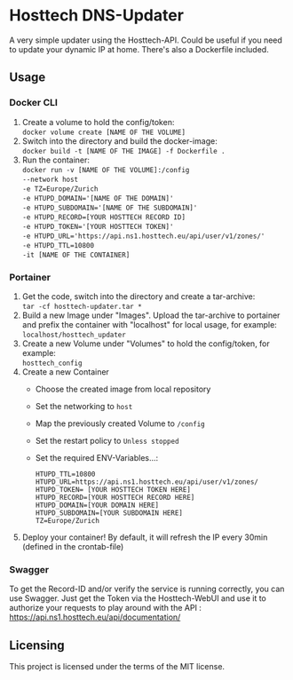 # Hosttech DNS-Updater
A very simple updater using the Hosttech-API. Could be useful if you need to update your dynamic IP at home. There's also a Dockerfile included. 

## Usage

### Docker CLI
1. Create a volume to hold the config/token:<br />
`docker volume create [NAME OF THE VOLUME]`
2. Switch into the directory and build the docker-image:<br /> 
`docker build -t [NAME OF THE IMAGE] -f Dockerfile .`
3. Run the container: <br />
`docker run -v [NAME OF THE VOLUME]:/config` <br /> 
`--network host ` <br /> 
`-e TZ=Europe/Zurich` <br /> 
`-e HTUPD_DOMAIN='[NAME OF THE DOMAIN]'` <br /> 
`-e HTUPD_SUBDOMAIN='[NAME OF THE SUBDOMAIN]'` <br /> 
`-e HTUPD_RECORD=[YOUR HOSTTECH RECORD ID]` <br /> 
`-e HTUPD_TOKEN='[YOUR HOSTTECH TOKEN]'` <br /> 
`-e HTUPD_URL='https://api.ns1.hosttech.eu/api/user/v1/zones/'`  
`-e HTUPD_TTL=10800` <br /> 
`-it [NAME OF THE CONTAINER]`


### Portainer
1. Get the code, switch into the directory and create a tar-archive: <br />
`tar -cf hosttech-updater.tar *`
2.  Build a new Image under "Images". Upload the tar-archive to portainer and prefix the container with "localhost" for local usage, for example: <br />
`localhost/hosttech_updater`
3. Create a new Volume under "Volumes" to hold the config/token, for example: <br /> 
`hosttech_config`
4. Create a new Container
   - Choose the created image from local repository
   - Set the networking to `host`
   - Map the previously created Volume to `/config`
   - Set the restart policy to `Unless stopped`
   - Set the required ENV-Variables...:<br />

       `HTUPD_TTL=10800`<br />
       `HTUPD_URL=https://api.ns1.hosttech.eu/api/user/v1/zones/` <br />
       `HTUPD_TOKEN= [YOUR HOSTTECH TOKEN HERE]` <br />
       `HTUPD_RECORD=[YOUR HOSTTECH RECORD HERE]` <br />
       `HTUPD_DOMAIN=[YOUR DOMAIN HERE]` <br />
       `HTUPD_SUBDOMAIN=[YOUR SUBDOMAIN HERE]` <br />
       `TZ=Europe/Zurich`<br />
5. Deploy your container! By default, it will refresh the IP every 30min (defined in the crontab-file)

### Swagger
To get the Record-ID and/or verify the service is running correctly, you can use Swagger. 
Just get the Token via the Hosttech-WebUI and use it to authorize your requests to play around with the API :<br />
https://api.ns1.hosttech.eu/api/documentation/

## Licensing
This project is licensed under the terms of the MIT license.
